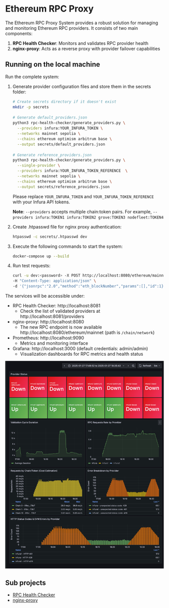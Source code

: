 # Ethereum RPC Proxy 

The Ethereum RPC Proxy System provides a robust solution for managing and monitoring Ethereum RPC providers. It consists of two main components:
1. **RPC Health Checker**: Monitors and validates RPC provider health
2. **nginx-proxy**: Acts as a reverse proxy with provider failover capabilities

## Running on the local machine

Run the complete system:

1. Generate provider configuration files and store them in the secrets folder:
   ```bash
   # Create secrets directory if it doesn't exist
   mkdir -p secrets
   
   # Generate default_providers.json 
   python3 rpc-health-checker/generate_providers.py \
     --providers infura:YOUR_INFURA_TOKEN \
     --networks mainnet sepolia \
     --chains ethereum optimism arbitrum base \
     --output secrets/default_providers.json
     
   # Generate reference_providers.json
   python3 rpc-health-checker/generate_providers.py \
     --single-provider \
     --providers infura:YOUR_INFURA_TOKEN_REFERENCE  \
     --networks mainnet sepolia \
     --chains ethereum optimism arbitrum base \
     --output secrets/reference_providers.json
    ``` 
   Please replace `YOUR_INFURA_TOKEN` and `YOUR_INFURA_TOKEN_REFERENCE` with your Infura API tokens. 

   **Note**: `--providers` accepts multiple chain:token pairs. For example, `--providers infura:TOKEN1 infura:TOKEN2 grove:TOKEN3 nodefleet:TOKEN4`

3. Create .htpasswd file for nginx proxy authentication:
   ```bash
   htpasswd -c secrets/.htpasswd dev
   ```
3. Execute the following commands to start the system:
    ```bash
    docker-compose up --build
    ```
4. Run test requests:
    ```bash
    curl -u dev:<password> -X POST http://localhost:8080/ethereum/mainnet \
    -H "Content-Type: application/json" \
    -d '{"jsonrpc":"2.0","method":"eth_blockNumber","params":[],"id":1}'
    ```
The services will be accessible under:
- RPC Health Checker: http://localhost:8081
  - Check the list of validated providers at http://localhost:8081/providers
- nginx-proxy: http://localhost:8080
  - The new RPC endpoint is now available http://localhost:8080/ethereum/mainnet (path is `/chain/network`)
- Prometheus: http://localhost:9090
  - Metrics and monitoring interface
- Grafana: http://localhost:3000 (default credentials: admin/admin)
  - Visualization dashboards for RPC metrics and health status

![grafana.png](grafana.png)


## Sub projects

- [RPC Health Checker](rpc-health-checker/README.md)
- [nginx-proxy](nginx-proxy/README.md)
